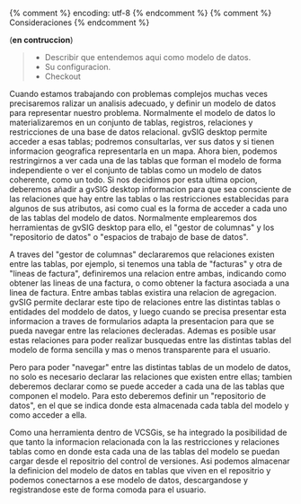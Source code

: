 {% comment %} encoding: utf-8 {% endcomment %}
{% comment %} Consideraciones {% endcomment %} 

(**en contruccion**)
> * Describir que entendemos aqui como modelo de datos.
> * Su configuracion.
> * Checkout


Cuando estamos trabajando con problemas complejos muchas veces precisaremos ralizar un analisis adecuado, y definir un modelo de datos para representar nuestro problema. Normalmente el modelo de datos lo materializaremos en un conjunto de tablas, registros, relaciones y restricciones de una base de datos relacional. gvSIG desktop permite acceder a esas tablas; podremos consultarlas, ver sus datos y si tienen informacion geografica representarla en un mapa. Ahora bien, podemos restringirnos a ver cada una de las tablas que forman el modelo de forma independiente o ver el conjunto de tablas como un modelo de datos coherente, como un todo. Si nos decidimos por esta ultima opcion, deberemos añadir a gvSIG desktop informacion para que sea consciente de las relaciones que hay entre las tablas o las restricciones establecidas para algunos de sus atributos, asi como cual es la forma de acceder a cada uno de las tablas del modelo de datos. Normalmente emplearemos dos herramientas de gvSIG desktop para ello, el "gestor de columnas" y los "repositorio de datos" o "espacios de trabajo de base de datos". 

A traves del "gestor de columnas" declararemos que relaciones existen entre las tablas, por ejemplo, si tenemos una tabla de "facturas" y otra de "lineas de factura", definiremos una relacion entre ambas, indicando como obtener las lineas de una factura, o como obtener la factura asociada a una linea de factura. Entre ambas tablas existira una relacion de agregacion. gvSIG permite declarar este tipo de relaciones entre las distintas tablas o entidades del moddelo de datos, y luego cuando se precisa presentar esta informacion a traves de formularios adapta la presentacion para que se pueda navegar entre las relaciones decleradas. Ademas es posible usar estas relaciones para poder realizar busquedas entre las distintas tablas del modelo de forma sencilla y mas o menos transparente para el usuario.

Pero para poder "navegar" entre las distintas tablas de un modelo de datos, no solo es necesario declarar las relaciones que existen entre ellas; tambien deberemos declarar como se puede acceder a cada una de las tablas que componen el modelo.
Para esto deberemos definir un "repositorio de datos", en el que se indica donde esta almacenada cada tabla del modelo y como acceder a ella.

Como una herramienta dentro de VCSGis, se ha integrado la posibilidad de que tanto la informacion relacionada con la las restricciones y relaciones tablas como en donde esta cada una de las tablas del modelo se puedan cargar desde el repositrio del control de versiones. Asi podemos almacenar la definicion del modelo de datos en tablas que viven en el repositrio y podemos conectarnos a ese modelo de datos, descargandose y registrandose este de forma comoda para el usuario.


